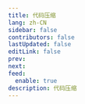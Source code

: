 ```yaml
---
title: 代码压缩
lang: zh-CN
sidebar: false
contributors: false
lastUpdated: false
editLink: false
prev: 
next: 
feed:
  enable: true
description: 代码压缩
---
```


<iframe :src="iframeSrc" class="box-iframe" frameborder="0"></iframe>

<script setup>
import { h, ref, nextTick, watch, onMounted, onBeforeUnmount } from 'vue'
import { useRoute } from 'vue-router'

const isProd = process.env.NODE_ENV === 'production'
let iframeSrc = isProd ? 'https://onresize.github.io/web-blogs/pageCom/codeToThin/index.html' : 'https://localhost:9008/web-blogs/pageCom/codeToThin/index.html'
</script>